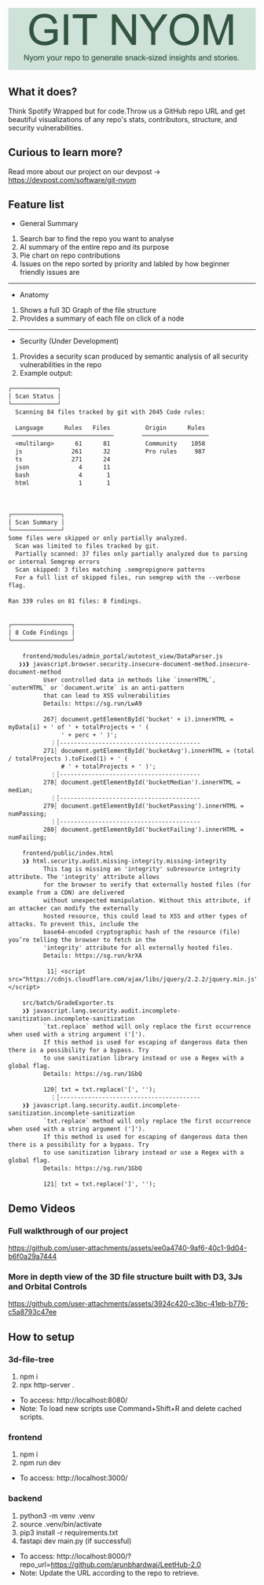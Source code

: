 ![title](/screenshots/title.png)

## What it does?
Think Spotify Wrapped but for code.Throw us a GitHub repo URL and get beautiful visualizations of any repo's stats, contributors, structure, and security vulnerabilities. 

## Curious to learn more?
Read more about our project on our devpost -> https://devpost.com/software/git-nyom

## Feature list
- General Summary
1. Search bar to find the repo you want to analyse
2. AI summary of the entire repo and its purpose
3. Pie chart on repo contributions
4. Issues on the repo sorted by priority and labled by how beginner friendly issues are
___
- Anatomy
1. Shows a full 3D Graph of the file structure
2. Provides a summary of each file on click of a node
___
- Security (Under Development)
1. Provides a security scan produced by semantic analysis of all security vulnerabilities in the repo
2. Example output:
```
┌─────────────┐
│ Scan Status │
└─────────────┘
  Scanning 84 files tracked by git with 2045 Code rules:

  Language      Rules   Files          Origin      Rules
 ─────────────────────────────        ───────────────────
  <multilang>      61      81          Community    1058
  js              261      32          Pro rules     987
  ts              271      24
  json              4      11
  bash              4       1
  html              1       1



┌──────────────┐
│ Scan Summary │
└──────────────┘
Some files were skipped or only partially analyzed.
  Scan was limited to files tracked by git.
  Partially scanned: 37 files only partially analyzed due to parsing or internal Semgrep errors
  Scan skipped: 3 files matching .semgrepignore patterns
  For a full list of skipped files, run semgrep with the --verbose flag.

Ran 339 rules on 81 files: 8 findings.


┌─────────────────┐
│ 8 Code Findings │
└─────────────────┘

    frontend/modules/admin_portal/autotest_view/DataParser.js
   ❯❯❱ javascript.browser.security.insecure-document-method.insecure-document-method
          User controlled data in methods like `innerHTML`, `outerHTML` or `document.write` is an anti-pattern
          that can lead to XSS vulnerabilities
          Details: https://sg.run/LwA9

          267┆ document.getElementById('bucket' + i).innerHTML = myData[i] + ' of ' + totalProjects + ' (
               ' + perc + ' )';
            ⋮┆----------------------------------------
          271┆ document.getElementById('bucketAvg').innerHTML = (total / totalProjects ).toFixed(1) + ' (
               # ' + totalProjects + ' )';
            ⋮┆----------------------------------------
          278┆ document.getElementById('bucketMedian').innerHTML = median;
            ⋮┆----------------------------------------
          279┆ document.getElementById('bucketPassing').innerHTML = numPassing;
            ⋮┆----------------------------------------
          280┆ document.getElementById('bucketFailing').innerHTML = numFailing;

    frontend/public/index.html
    ❯❱ html.security.audit.missing-integrity.missing-integrity
          This tag is missing an 'integrity' subresource integrity attribute. The 'integrity' attribute allows
          for the browser to verify that externally hosted files (for example from a CDN) are delivered
          without unexpected manipulation. Without this attribute, if an attacker can modify the externally
          hosted resource, this could lead to XSS and other types of attacks. To prevent this, include the
          base64-encoded cryptographic hash of the resource (file) you’re telling the browser to fetch in the
          'integrity' attribute for all externally hosted files.
          Details: https://sg.run/krXA

           11┆ <script src="https://cdnjs.cloudflare.com/ajax/libs/jquery/2.2.2/jquery.min.js"></script>

    src/batch/GradeExporter.ts
    ❯❱ javascript.lang.security.audit.incomplete-sanitization.incomplete-sanitization
          `txt.replace` method will only replace the first occurrence when used with a string argument ('[').
          If this method is used for escaping of dangerous data then there is a possibility for a bypass. Try
          to use sanitization library instead or use a Regex with a global flag.
          Details: https://sg.run/1GbQ

          120┆ txt = txt.replace('[', '');
            ⋮┆----------------------------------------
    ❯❱ javascript.lang.security.audit.incomplete-sanitization.incomplete-sanitization
          `txt.replace` method will only replace the first occurrence when used with a string argument (']').
          If this method is used for escaping of dangerous data then there is a possibility for a bypass. Try
          to use sanitization library instead or use a Regex with a global flag.
          Details: https://sg.run/1GbQ

          121┆ txt = txt.replace(']', '');
```

## Demo Videos
### Full walkthrough of our project

https://github.com/user-attachments/assets/ee0a4740-9af6-40c1-9d04-b6f0a29a7444

### More in depth view of the 3D file structure built with D3, 3Js and Orbital Controls

https://github.com/user-attachments/assets/3924c420-c3bc-41eb-b776-c5a8793c47ee

## How to setup
### 3d-file-tree
1. npm i
2. npx http-server .
- To access: http://localhost:8080/
- Note: To load new scripts use Command+Shift+R and delete cached scripts.

### frontend
1. npm i
2. npm run dev
- To access: http://localhost:3000/

### backend 
1. python3 -m venv .venv
2. source .venv/bin/activate
3. pip3 install -r requirements.txt
4. fastapi dev main.py (if successful)
- To access: http://localhost:8000/?repo_url=https://github.com/arunbhardwaj/LeetHub-2.0
- Note: Update the URL according to the repo to retrieve.
